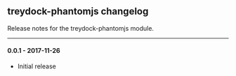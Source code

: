 ## treydock-phantomjs changelog

Release notes for the treydock-phantomjs module.

------------------------------------------

#### 0.0.1 - 2017-11-26

* Initial release
